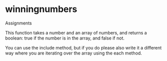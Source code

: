 # winningnumbers
Assignments

This function takes a number and an array of numbers, and returns a boolean: true if the number is in the array, and false if not.

You can use the include method, but if you do please also write it a different way where you are iterating over the array using the each method.
